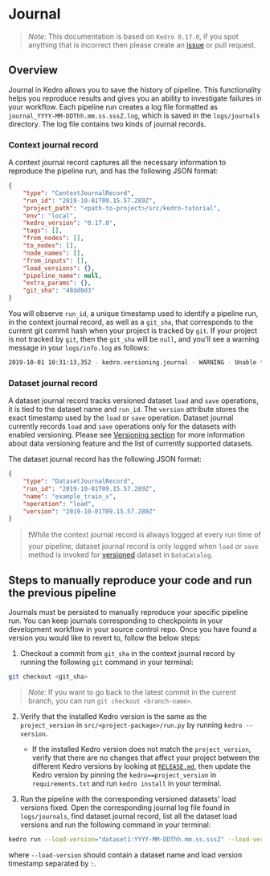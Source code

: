 # Journal


> *Note:* This documentation is based on `Kedro 0.17.0`, if you spot anything that is incorrect then please create an [issue](https://github.com/quantumblacklabs/kedro/issues) or pull request.

## Overview

Journal in Kedro allows you to save the history of pipeline. This functionality helps you reproduce results and gives you an ability to investigate failures in your workflow.
Each pipeline run creates a log file formatted as `journal_YYYY-MM-DDThh.mm.ss.sssZ.log`, which is saved in the `logs/journals` directory. The log file contains two kinds of journal records.

### Context journal record

A context journal record captures all the necessary information to reproduce the pipeline run, and has the following JSON format:

```json
{
    "type": "ContextJournalRecord",
    "run_id": "2019-10-01T09.15.57.289Z",
    "project_path": "<path-to-project>/src/kedro-tutorial",
    "env": "local",
    "kedro_version": "0.17.0",
    "tags": [],
    "from_nodes": [],
    "to_nodes": [],
    "node_names": [],
    "from_inputs": [],
    "load_versions": {},
    "pipeline_name": null,
    "extra_params": {},
    "git_sha": "48dd0d3"
}
```

You will observe `run_id`, a unique timestamp used to identify a pipeline run, in the context journal record, as well as a `git_sha`, that corresponds to the current git commit hash when your project is tracked by `git`. If your project is not tracked by `git`, then the `git_sha` will be `null`, and you'll see a warning message in your `logs/info.log` as follows:

```bash
2019-10-01 10:31:13,352 - kedro.versioning.journal - WARNING - Unable to git describe /<path-to-project>/src/kedro-tutorial
```

### Dataset journal record

A dataset journal record tracks versioned dataset `load` and `save` operations, it is tied to the dataset name and `run_id`. The `version` attribute stores the exact timestamp used by the `load` or `save` operation. Dataset journal currently records `load` and `save` operations only for the datasets with enabled versioning. Please see [Versioning section](../05_data/02_kedro_io.md#versioning) for more information about data versioning feature and the list of currently supported datasets.

The dataset journal record has the following JSON format:

```json
{
    "type": "DatasetJournalRecord",
    "run_id": "2019-10-01T09.15.57.289Z",
    "name": "example_train_x",
    "operation": "load",
    "version": "2019-10-01T09.15.57.289Z"
}
```

> ❗While the context journal record is always logged at every run time of your pipeline, dataset journal record is only logged when `load` or `save` method is invoked for [versioned](../05_data/01_data_catalog.md#versioning-datasets-and-ml-models) dataset in `DataCatalog`.

## Steps to manually reproduce your code and run the previous pipeline

Journals must be persisted to manually reproduce your specific pipeline run. You can keep journals corresponding to checkpoints in your development workflow in your source control repo. Once you have found a version you would like to revert to, follow the below steps:

1. Checkout a commit from `git_sha` in the context journal record by running the following `git` command in your terminal:
```bash
git checkout <git_sha>
```
> *Note:* If you want to go back to the latest commit in the current branch, you can run `git checkout <branch-name>`.

2. Verify that the installed Kedro version is the same as the `project_version` in `src/<project-package>/run.py` by running `kedro --version`.
    - If the installed Kedro version does not match the `project_version`, verify that there are no changes that affect your project between the different Kedro versions by looking at [`RELEASE.md`](https://github.com/quantumblacklabs/kedro/blob/master/RELEASE.md), then update the Kedro version by pinning the `kedro==project_version` in `requirements.txt` and run `kedro install` in your terminal.

3. Run the pipeline with the corresponding versioned datasets' load versions fixed. Open the corresponding journal log file found in `logs/journals`, find dataset journal record, list all the dataset load versions and run the following command in your terminal:
```bash
kedro run --load-version="dataset1:YYYY-MM-DDThh.mm.ss.sssZ" --load-version="dataset2:YYYY-MM-DDThh.mm.ss.sssZ"
```
where `--load-version` should contain a dataset name and load version timestamp separated by `:`.
